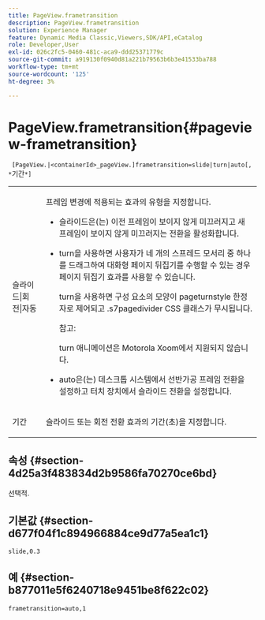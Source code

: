 ```yaml
---
title: PageView.frametransition
description: PageView.frametransition
solution: Experience Manager
feature: Dynamic Media Classic,Viewers,SDK/API,eCatalog
role: Developer,User
exl-id: 026c2fc5-0460-481c-aca9-ddd25371779c
source-git-commit: a919130f0940d81a221b79563b6b3e41533ba788
workflow-type: tm+mt
source-wordcount: '125'
ht-degree: 3%

---
```


# PageView.frametransition{#pageview-frametransition}

` [PageView.|<containerId>_pageView.]frametransition=slide|turn|auto[, *`기간`*]`

<table id="table_625D0EEDA21B46FEA3F5CF7DDF769B50"> 
 <tbody> 
  <tr> 
   <td colname="col1"> <p> <span class="codeph"> 슬라이드|회전|자동</span> </p> </td> 
   <td colname="col2"> <p> 프레임 변경에 적용되는 효과의 유형을 지정합니다. </p> <p> 
     <ul id="ul_4224B7C2722A4185A8BD48703D019AA1"> 
      <li id="li_8482037F8E1C4F11A84DF51790A073FE"> <p><span class="codeph"> 슬라이드</span>은(는) 이전 프레임이 보이지 않게 미끄러지고 새 프레임이 보이지 않게 미끄러지는 전환을 활성화합니다. </p> </li> 
      <li id="li_CE9A99564DF348D0A76AB2A5945155A5"> <p><span class="codeph"> turn</span>을 사용하면 사용자가 네 개의 스프레드 모서리 중 하나를 드래그하여 대화형 페이지 뒤집기를 수행할 수 있는 경우 페이지 뒤집기 효과를 사용할 수 있습니다. </p> <p><span class="codeph"> turn</span>을 사용하면 구성 요소의 모양이 <span class="codeph"> pageturnstyle</span> 한정자로 제어되고 <span class="codeph"> .s7pagedivider</span> CSS 클래스가 무시됩니다. </p> <p>참고:  <p><span class="codeph"> turn</span> 애니메이션은 Motorola Xoom에서 지원되지 않습니다. </p> </p> </li> 
      <li id="li_79F85B0429CD4B389399FB3823FE767F"> <p> <span class="codeph"> auto</span>은(는) 데스크톱 시스템에서 선반가공 프레임 전환을 설정하고 터치 장치에서 슬라이드 전환을 설정합니다. </p> </li> 
     </ul> </p> </td> 
  </tr> 
  <tr> 
   <td colname="col1"> <p><span class="codeph"><span class="varname"> 기간</span></span> </p> </td> 
   <td colname="col2"> <p><span class="codeph"> 슬라이드</span> 또는 <span class="codeph"> 회전</span> 전환 효과의 기간(초)을 지정합니다. </p> </td> 
  </tr> 
 </tbody> 
</table>

## 속성 {#section-4d25a3f483834d2b9586fa70270ce6bd}

선택적.

## 기본값 {#section-d677f04f1c894966884ce9d77a5ea1c1}

`slide,0.3`

## 예 {#section-b877011e5f6240718e9451be8f622c02}

`frametransition=auto,1`
